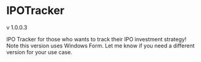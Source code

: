 # IPOTracker

v 1.0.0.3

IPO Tracker for those who wants to track their IPO investment strategy! Note this version uses Windows Form. Let me know if you need a different version for your use case.
